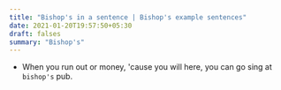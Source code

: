 ```yaml
---
title: "Bishop's in a sentence | Bishop's example sentences"
date: 2021-01-20T19:57:50+05:30
draft: falses
summary: "Bishop's"
---
```

- When you run out or money, 'cause you will here, you can go sing at `bishop's` pub.
                 
